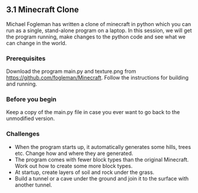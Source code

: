 ## 3.1 Minecraft Clone

Michael Fogleman has written a clone of minecraft in python which you can run as a single, stand-alone program on a laptop. In this session, we will
get the program running, make changes to the python code and see what we can change in the world.


### Prerequisites

Download the program main.py and texture.png from https://github.com/fogleman/Minecraft. Follow the instructions for building and running.

### Before you begin

Keep a copy of the main.py file in case you ever want to go back to the unmodified version.

### Challenges

* When the program starts up, it automatically generates some hills, trees etc. Change how
and where they are generated.
* The program comes with fewer block types than the original Minecraft. Work out how to create some more block types.
* At startup, create layers of soil and rock under the grass.
* Build a tunnel or a cave under the ground and join it to the surface with another tunnel.

